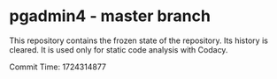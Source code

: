 # pgadmin4 - master branch

This repository contains the frozen state of the repository.
Its history is cleared. It is used only for static code
analysis with Codacy.

Commit Time: 1724314877